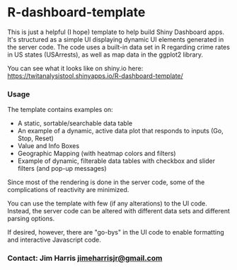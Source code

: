 # R-dashboard-template

This is just a helpful (I hope) template to help build Shiny Dashboard apps. It's structured as a simple UI displaying dynamic UI elements generated in the server code. The code uses a built-in data set in R regarding crime rates in US states (USArrests), as well as map data in the ggplot2 library.

You can see what it looks like on shiny.io here: https://twitanalysistool.shinyapps.io/R-dashboard-template/

### Usage

The template contains examples on:
- A static, sortable/searchable data table
- An example of a dynamic, active data plot that responds to inputs (Go, Stop, Reset)
- Value and Info Boxes
- Geographic Mapping (with heatmap colors and filters)
- Example of dynamic, filterable data tables with checkbox and slider filters (and pop-up messages)

Since most of the rendering is done in the server code, some of the complications of reactivity are minimized.

You can use the template with few (if any alterations) to the UI code. Instead, the server code can be altered with different data sets and different parsing options.

If desired, however, there are "go-bys" in the UI code to enable formatting and interactive Javascript code.

### Contact: Jim Harris jimeharrisjr@gmail.com
